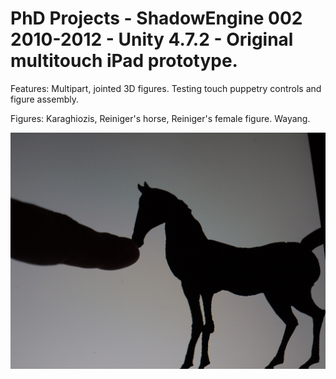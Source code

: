 # PhD Projects - ShadowEngine 002 2010-2012 - Unity 4.7.2 - Original multitouch iPad prototype.



Features: Multipart, jointed 3D figures. Testing touch puppetry controls and figure assembly.

Figures: Karaghiozis, Reiniger's horse, Reiniger's female figure. Wayang.

![iPad prototype](screenshot.png)
